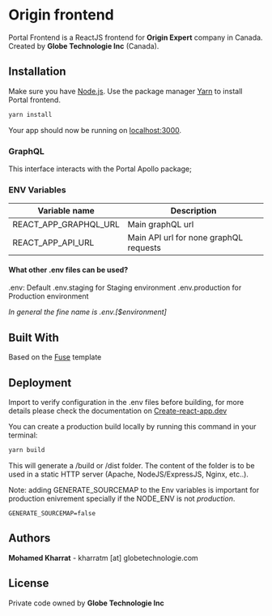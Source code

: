 # Origin frontend

Portal Frontend is a ReactJS frontend for **Origin Expert** company in Canada.
Created by **Globe Technologie Inc** (Canada).

## Installation

Make sure you have [Node.js](https://nodejs.org/). 
Use the package manager [Yarn](https://yarnpkg.com/) to install Portal frontend.

```bash
yarn install
```

Your app should now be running on [localhost:3000](http://localhost:3000).

### GraphQL

This interface interacts with the Portal Apollo package;

### ENV Variables

| Variable name | Description |
|--|--|
| REACT_APP_GRAPHQL_URL | Main graphQL url |
| REACT_APP_API_URL | Main API url for none graphQL requests |

#### What other .env files can be used?

.env: Default
.env.staging for Staging environment
.env.production for Production environment

*In general the fine name is .env.[$environment]*

## Built With

Based on the [Fuse](http://react-material.fusetheme.com/documentation/getting-started/introduction) template

## Deployment

Import to verify configuration in the .env files before building, for more details please check the documentation on [Create-react-app.dev](https://create-react-app.dev/docs/adding-custom-environment-variables/#adding-development-environment-variables-in-env)

You can create a production build locally by running this command in your terminal:

```bash
yarn build
```

This will generate a /build or /dist folder. The content of the folder is to be used in a static HTTP server (Apache, NodeJS/ExpressJS, Nginx, etc..).

Note: adding GENERATE_SOURCEMAP to the Env variables is important for production enivrement specially if the NODE_ENV is not *production*.
```env
GENERATE_SOURCEMAP=false
```

## Authors

**Mohamed Kharrat** - kharratm [at] globetechnologie.com

## License

Private code owned by **Globe Technologie Inc**